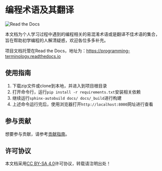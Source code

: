 # 编程术语及其翻译
![Read the Docs](https://img.shields.io/readthedocs/programming-terminology.svg)

本文档为个人学习过程中遇到的编程相关的易混淆术语或是翻译不佳术语的集合，旨在帮助初学编程的人解清疑惑，欢迎各位多多补充。

项目文档托管在Read the Docs，地址为：https://programming-terminology.readthedocs.io

## 使用指南
1. 下载zip文件或clone到本地，并进入到项目根目录
2. 打开命令行，运行`pip install -r requirements.txt`安装相关依赖
3. 继续运行`sphinx-autobuild docs/ docs/_build`进行构建
4. 上述命令运行完后，使用浏览器打开`http://localhost:8000`网址进行查看

## 参与贡献
想要参与贡献，请参考[贡献指南](CONTRIBUTING.md)。

## 许可协议
本文档采用[CC BY-SA 4.0](LiCENSE)许可协议，转载请注明出处！

